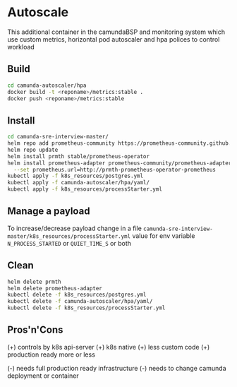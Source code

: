 # Autoscale

This additional container in the camundaBSP and monitoring system which use custom metrics,
horizontal pod autoscaler and hpa polices to control workload

## Build

```bash
cd camunda-autoscaler/hpa
docker build -t <reponame>/metrics:stable .
docker push <reponame>/metrics:stable
```

## Install

```bash
cd camunda-sre-interview-master/
helm repo add prometheus-community https://prometheus-community.github.io/helm-charts
helm repo update
helm install prmth stable/prometheus-operator
helm install prometheus-adapter prometheus-community/prometheus-adapter \
  --set prometheus.url=http://prmth-prometheus-operator-prometheus
kubectl apply -f k8s_resources/postgres.yml
kubectl apply -f camunda-autoscaler/hpa/yaml/
kubectl apply -f k8s_resources/processStarter.yml
```

## Manage a payload

To increase/decrease payload change in a file `camunda-sre-interview-master/k8s_resources/processStarter.yml`
value for env variable `N_PROCESS_STARTED` or `QUIET_TIME_S` or both

## Clean

```bash
helm delete prmth
helm delete prometheus-adapter
kubectl delete -f k8s_resources/postgres.yml
kubectl delete -f camunda-autoscaler/hpa/yaml/
kubectl delete -f k8s_resources/processStarter.yml
```

## Pros'n'Cons

(+) controls by k8s api-server
(+) k8s native
(+) less custom code
(+) production ready more or less

(-) needs full production ready infrastructure
(-) needs to change camunda deployment or container